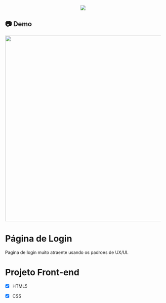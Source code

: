 <h1 align="center"><img src="https://user-images.githubusercontent.com/53831498/135899352-1463af04-5098-4741-bc8a-78c0877e1f96.png"></h1>

## :camera: Demo

<div align="center" >
  <img src="https://github.com/FelipeMaximus/page-login2/assets/53831498/590633de-4844-4ee6-9efd-81db1ce6c3d8"height="600">
</div>

# Página de Login
Pagina de login muito atraente usando os padroes de UX/UI.

# Projeto Front-end

  - [x] HTML5
  - [x] CSS

